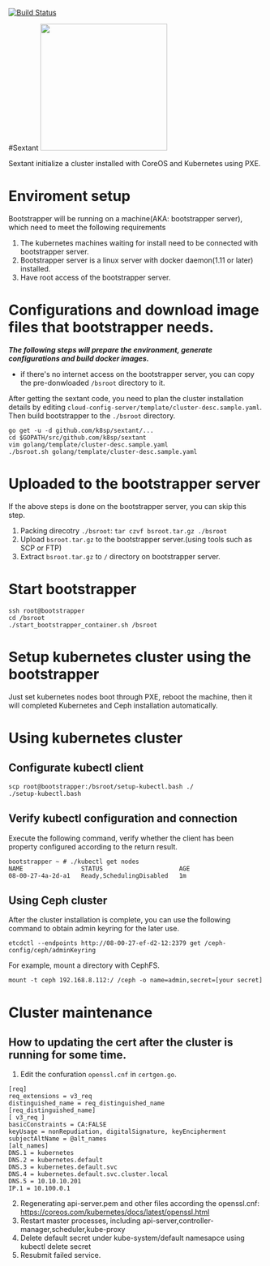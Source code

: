 [![Build Status](https://travis-ci.org/k8sp/sextant.svg?branch=master)](https://travis-ci.org/k8sp/sextant.svg?branch=master)

#Sextant
<img src="logo/Sextant.png" width="250">

Sextant initialize a cluster installed with CoreOS and Kubernetes using PXE.

# Enviroment setup
Bootstrapper will be running on a machine(AKA: bootstrapper server), which need to meet the following requirements

1. The kubernetes machines waiting for install need to be connected with bootstrapper server.
2. Bootstrapper server is a linux server with docker daemon(1.11 or later) installed.
3. Have root access of the bootstrapper server.

# Configurations and download image files that bootstrapper needs.

***The following steps will prepare the environment, generate configurations and build docker images.***
* if there's no internet access on the bootstrapper server, you can copy the pre-donwloaded `/bsroot` directory to it.

After getting the sextant code, you need to plan the cluster installation details by editing `cloud-config-server/template/cluster-desc.sample.yaml`. Then build bootstrapper to the `./bsroot` directory.

```
go get -u -d github.com/k8sp/sextant/...
cd $GOPATH/src/github.com/k8sp/sextant
vim golang/template/cluster-desc.sample.yaml
./bsroot.sh golang/template/cluster-desc.sample.yaml
```

# Uploaded to the bootstrapper server

If the above steps is done on the bootstrapper server, you can skip this step.

1. Packing direcotry `./bsroot`: `tar czvf bsroot.tar.gz ./bsroot`
2. Upload `bsroot.tar.gz` to the bootstrapper server.(using tools such as SCP or FTP)
3. Extract `bsroot.tar.gz` to `/` directory on bootstrapper server.

# Start bootstrapper

```
ssh root@bootstrapper
cd /bsroot
./start_bootstrapper_container.sh /bsroot
```

# Setup kubernetes cluster using the bootstrapper

Just set kubernetes nodes boot through PXE, reboot the machine, then it will completed Kubernetes and Ceph installation automatically.

# Using kubernetes cluster

## Configurate kubectl client

```
scp root@bootstrapper:/bsroot/setup-kubectl.bash ./
./setup-kubectl.bash
```

## Verify kubectl configuration and connection

Execute the following command, verify whether the client has been property configured according to the return result.

```
bootstrapper ~ # ./kubectl get nodes
NAME                STATUS                     AGE
08-00-27-4a-2d-a1   Ready,SchedulingDisabled   1m
```

## Using Ceph cluster

After the cluster installation is complete, you can use the following command to obtain admin keyring for the later use.

```
etcdctl --endpoints http://08-00-27-ef-d2-12:2379 get /ceph-config/ceph/adminKeyring
```

For example, mount a directory with CephFS.

```
mount -t ceph 192.168.8.112:/ /ceph -o name=admin,secret=[your secret]
```

# Cluster maintenance

## How to updating the cert after the cluster is running for some time.

1. Edit the confuration `openssl.cnf` in `certgen.go`.

```
[req]
req_extensions = v3_req
distinguished_name = req_distinguished_name
[req_distinguished_name]
[ v3_req ]
basicConstraints = CA:FALSE
keyUsage = nonRepudiation, digitalSignature, keyEncipherment
subjectAltName = @alt_names
[alt_names]
DNS.1 = kubernetes
DNS.2 = kubernetes.default
DNS.3 = kubernetes.default.svc
DNS.4 = kubernetes.default.svc.cluster.local
DNS.5 = 10.10.10.201
IP.1 = 10.100.0.1
```
2. Regenerating api-server.pem and other files according the openssl.cnf: https://coreos.com/kubernetes/docs/latest/openssl.html
3. Restart master processes, including api-server,controller-manager,scheduler,kube-proxy
4. Delete default secret under kube-system/default namesapce using kubectl delete secret
5. Resubmit failed service.
